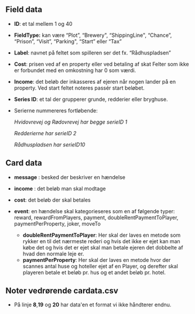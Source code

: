 ## Field data


- **ID**: et tal mellem 1 og 40

- **FieldType:** kan være “Plot”, “Brewery", “ShippingLine", “Chance”, “Prison”, “Visit”, “Parking", “Start” eller “Tax”

- **Label**: navnet på feltet som spilleren ser det
  fx. “Rådhuspladsen”

- **Cost**: prisen ved af en property eller ved betaling af skat
  Felter som ikke er forbundet med en omkostning har 0 som værdi.

- **Income**: det beløb der inkasseres af ejeren når nogen lander på en property.
  Ved start feltet noteres passér start beløbet.

- **Series ID**: et tal der grupperer grunde, redderier eller bryghuse.
- Serierne nummereres fortløbende:

  _Hvidovrevej og Rødovrevej har begge serieID 1_

  _Redderierne har serieID 2_

  _Rådhuspladsen har serieID10_


## Card data

- **message** : besked der beskriver en hændelse

- **income** : det beløb man skal modtage

- **cost**: det beløb der skal betales

- **event**: en hændelse skal kategorieseres som en af følgende typer: reward, rewardFromPlayers, payment, doubleRentPaymentToPlayer, paymentPerProperty, joker, moveTo
  - **doubleRentPaymentToPlayer**: Her skal der laves en metode som rykker en til det nærmeste rederi og hvis det ikke er ejet kan man købe det og hvis det er ejet skal man betale ejeren det dobbelte af hvad den normale leje er. 
  - **paymentPerProperty**: Her skal der laves en metode hvor der scannes antal huse og hoteller ejet af en Player, og derefter skal playeren betale et beløb pr. hus og et andet beløb pr. hotel.

## Noter vedrørende cardata.csv
* På linje **8**,**19** og **20** har data'en et format vi ikke håndterer endnu.
